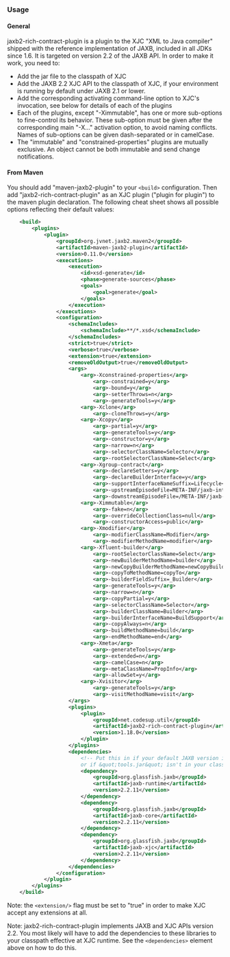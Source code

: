 ###  Usage

####  General

jaxb2-rich-contract-plugin is a plugin to the XJC "XML to Java compiler" shipped with the reference implementation of JAXB, included in all JDKs since 1.6. It is targeted on version 2.2 of the JAXB API. In order to make it work, you need to:

* Add the jar file to the classpath of XJC
* Add the JAXB 2.2 XJC API to the classpath of XJC, if your environment is running by default under JAXB 2.1 or lower.
* Add the corresponding activating command-line option to XJC's invocation, see below for details of each of the plugins
* Each of the plugins, except "-Ximmutable", has one or more sub-options to fine-control its behavior. These sub-option must be given after the corresponding main "-X..." activation option, to avoid naming conflicts. Names of sub-options can be given dash-separated or in camelCase.
* The "immutable" and "constrained-properties" plugins are mutually exclusive. An object cannot be both immutable and send change notifications.

####  From Maven

You should add "maven-jaxb2-plugin" to your `<build>` configuration. Then add "jaxb2-rich-contract-plugin" as an XJC plugin ("plugin for plugin") to the maven plugin declaration. The following cheat sheet shows all possible options reflecting their default values:

``` xml
    <build>
        <plugins>
            <plugin>
                <groupId>org.jvnet.jaxb2.maven2</groupId>
                <artifactId>maven-jaxb2-plugin</artifactId>
                <version>0.11.0</version>
                <executions>
                    <execution>
                        <id>xsd-generate</id>
                        <phase>generate-sources</phase>
                        <goals>
                            <goal>generate</goal>
                        </goals>
                    </execution>
                </executions>
                <configuration>
                    <schemaIncludes>
                        <schemaInclude>**/*.xsd</schemaInclude>
                    </schemaIncludes>
                    <strict>true</strict>
                    <verbose>true</verbose>
                    <extension>true</extension>
                    <removeOldOutput>true</removeOldOutput>
                    <args>
                        <arg>-Xconstrained-properties</arg>
                            <arg>-constrained=y</arg>
                            <arg>-bound=y</arg>
                            <arg>-setterThrows=n</arg>
                            <arg>-generateTools=y</arg>
                        <arg>-Xclone</arg>
                            <arg>-cloneThrows=y</arg>
                        <arg>-Xcopy</arg>
                            <arg>-partial=y</arg>
                            <arg>-generateTools=y</arg>
                            <arg>-constructor=y</arg>
                            <arg>-narrow=n</arg>
                            <arg>-selectorClassName=Selector</arg>
                            <arg>-rootSelectorClassName=Select</arg>
                        <arg>-Xgroup-contract</arg>
                            <arg>-declareSetters=y</arg>
                            <arg>-declareBuilderInterface=y</arg>
                            <arg>-supportInterfaceNameSuffix=Lifecycle</arg>
                            <arg>-upstreamEpisodeFile=META-INF/jaxb-interfaces.episode</arg>
                            <arg>-downstreamEpisodeFile=/META-INF/jaxb-interfaces.episode</arg>
                        <arg>-Ximmutable</arg>
                            <arg>-fake=n</arg>
                            <arg>-overrideCollectionClass=null</arg>
                            <arg>-constructorAccess=public</arg>
                        <arg>-Xmodifier</arg>
                            <arg>-modifierClassName=Modifier</arg>
                            <arg>-modifierMethodName=modifier</arg>
                        <arg>-Xfluent-builder</arg>
                            <arg>-rootSelectorClassName=Select</arg>
                            <arg>-newBuilderMethodName=builder</arg>
                            <arg>-newCopyBuilderMethodName=newCopyBuilder</arg>
                            <arg>-copyToMethodName=copyTo</arg>
                            <arg>-builderFieldSuffix=_Builder</arg>
                            <arg>-generateTools=y</arg>
                            <arg>-narrow=n</arg>
                            <arg>-copyPartial=y</arg>
                            <arg>-selectorClassName=Selector</arg>
                            <arg>-builderClassName=Builder</arg>
                            <arg>-builderInterfaceName=BuildSupport</arg>
                            <arg>-copyAlways=n</arg>
                            <arg>-buildMethodName=build</arg>
                            <arg>-endMethodName=end</arg>
                        <arg>-Xmeta</arg>
                            <arg>-generateTools=y</arg>
                            <arg>-extended=n</arg>
                            <arg>-camelCase=n</arg>
                            <arg>-metaClassName=PropInfo</arg>
                            <arg>-allowSet=y</arg>
                        <arg>-Xvisitor</arg>
                            <arg>-generateTools=y</arg>
                            <arg>-visitMethodName=visit</arg>
                    </args>
                    <plugins>
                        <plugin>
                            <groupId>net.codesup.util</groupId>
                            <artifactId>jaxb2-rich-contract-plugin</artifactId>
                            <version>1.18.0</version>
                        </plugin>
                    </plugins>
                    <dependencies>
                        <!-- Put this in if your default JAXB version is 2.1 or lower,
                        or if &quot;tools.jar&quot; isn't in your classpath -->
                        <dependency>
                            <groupId>org.glassfish.jaxb</groupId>
                            <artifactId>jaxb-runtime</artifactId>
                            <version>2.2.11</version>
                        </dependency>
                        <dependency>
                            <groupId>org.glassfish.jaxb</groupId>
                            <artifactId>jaxb-core</artifactId>
                            <version>2.2.11</version>
                        </dependency>
                        <dependency>
                            <groupId>org.glassfish.jaxb</groupId>
                            <artifactId>jaxb-xjc</artifactId>
                            <version>2.2.11</version>
                        </dependency>
                    </dependencies>
                </configuration>
            </plugin>
        </plugins>
    </build>
```
Note: the `<extension/>` flag must be set to "true" in order to make XJC accept any extensions at all.

Note: jaxb2-rich-contract-plugin implements JAXB and XJC APIs version 2.2. You most likely will have to add the dependencies to these libraries to your classpath effective at XJC runtime. See the `<dependencies>` element above on how to do this.


